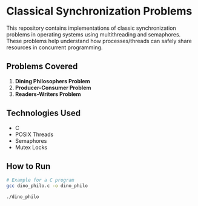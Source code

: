 # Classical Synchronization Problems

This repository contains implementations of classic synchronization problems in operating systems using multithreading and semaphores. These problems help understand how processes/threads can safely share resources in concurrent programming.

## Problems Covered

1. **Dining Philosophers Problem**
2. **Producer-Consumer Problem**
3. **Readers-Writers Problem**

## Technologies Used

- C 
- POSIX Threads
- Semaphores
- Mutex Locks

## How to Run

```bash
# Example for a C program
gcc dino_philo.c -o dino_philo

./dino_philo
